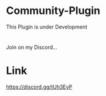 # Community-Plugin
This Plugin is under Development
# 
Join on my Discord...
# Link
 https://discord.gg/tUh3EyP
